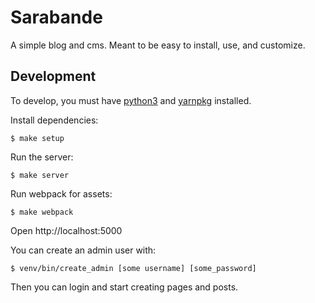Sarabande
=========

A simple blog and cms. Meant to be easy to install, use, and customize.

## Development

To develop, you must have [python3](https://www.python.org/) and
[yarnpkg](https://yarnpkg.com) installed.

Install dependencies:

```
$ make setup
```

Run the server:

```
$ make server
```

Run webpack for assets:

```
$ make webpack
```

Open http://localhost:5000

You can create an admin user with:

```
$ venv/bin/create_admin [some username] [some_password]
```

Then you can login and start creating pages and posts.
